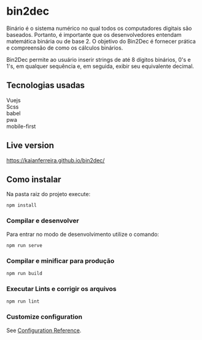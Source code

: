 # bin2dec

Binário é o sistema numérico no qual todos os computadores digitais são baseados. Portanto, é importante que os desenvolvedores entendam matemática binária ou de base 2. O objetivo do Bin2Dec é fornecer prática e compreensão de como os cálculos binários.

Bin2Dec permite ao usuário inserir strings de até 8 dígitos binários, 0's e 1's, em qualquer sequência e, em seguida, exibir seu equivalente decimal.

## Tecnologias usadas
 Vuejs  
 Scss  
 babel  
 pwa  
 mobile-first  
## Live version
https://kaianferreira.github.io/bin2dec/

## Como instalar
Na pasta raiz do projeto execute:
```
npm install
```

### Compilar e desenvolver
Para entrar no modo de desenvolvimento utilize o comando:
```
npm run serve
```

### Compilar e minificar para produção
```
npm run build
```

### Executar Lints e corrigir os arquivos
```
npm run lint
```

### Customize configuration
See [Configuration Reference](https://cli.vuejs.org/config/).
